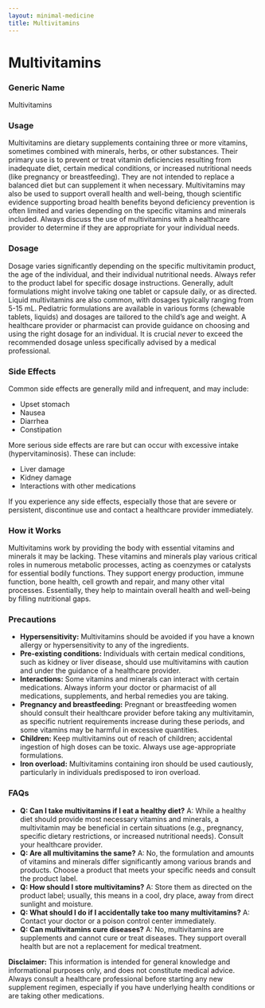```yaml
---
layout: minimal-medicine
title: Multivitamins
---
```


# Multivitamins
### Generic Name
Multivitamins

### Usage
Multivitamins are dietary supplements containing three or more vitamins, sometimes combined with minerals, herbs, or other substances.  Their primary use is to prevent or treat vitamin deficiencies resulting from inadequate diet, certain medical conditions, or increased nutritional needs (like pregnancy or breastfeeding).  They are not intended to replace a balanced diet but can supplement it when necessary.  Multivitamins may also be used to support overall health and well-being, though scientific evidence supporting broad health benefits beyond deficiency prevention is often limited and varies depending on the specific vitamins and minerals included.  Always discuss the use of multivitamins with a healthcare provider to determine if they are appropriate for your individual needs.

### Dosage
Dosage varies significantly depending on the specific multivitamin product, the age of the individual, and their individual nutritional needs.  Always refer to the product label for specific dosage instructions.  Generally, adult formulations might involve taking one tablet or capsule daily, or as directed.  Liquid multivitamins are also common, with dosages typically ranging from 5-15 mL.  Pediatric formulations are available in various forms (chewable tablets, liquids) and dosages are tailored to the child’s age and weight.  A healthcare provider or pharmacist can provide guidance on choosing and using the right dosage for an individual.  It is crucial *never* to exceed the recommended dosage unless specifically advised by a medical professional.

### Side Effects
Common side effects are generally mild and infrequent, and may include:

* Upset stomach
* Nausea
* Diarrhea
* Constipation

More serious side effects are rare but can occur with excessive intake (hypervitaminosis).  These can include:

* Liver damage
* Kidney damage
* Interactions with other medications

If you experience any side effects, especially those that are severe or persistent, discontinue use and contact a healthcare provider immediately.


### How it Works
Multivitamins work by providing the body with essential vitamins and minerals it may be lacking. These vitamins and minerals play various critical roles in numerous metabolic processes, acting as coenzymes or catalysts for essential bodily functions.  They support energy production, immune function, bone health, cell growth and repair, and many other vital processes.  Essentially, they help to maintain overall health and well-being by filling nutritional gaps.

### Precautions
* **Hypersensitivity:** Multivitamins should be avoided if you have a known allergy or hypersensitivity to any of the ingredients.
* **Pre-existing conditions:** Individuals with certain medical conditions, such as kidney or liver disease, should use multivitamins with caution and under the guidance of a healthcare provider.
* **Interactions:** Some vitamins and minerals can interact with certain medications.  Always inform your doctor or pharmacist of all medications, supplements, and herbal remedies you are taking.
* **Pregnancy and breastfeeding:**  Pregnant or breastfeeding women should consult their healthcare provider before taking any multivitamin, as specific nutrient requirements increase during these periods, and some vitamins may be harmful in excessive quantities.
* **Children:** Keep multivitamins out of reach of children; accidental ingestion of high doses can be toxic.  Always use age-appropriate formulations.
* **Iron overload:** Multivitamins containing iron should be used cautiously, particularly in individuals predisposed to iron overload.


### FAQs

* **Q: Can I take multivitamins if I eat a healthy diet?**  A: While a healthy diet should provide most necessary vitamins and minerals, a multivitamin may be beneficial in certain situations (e.g., pregnancy, specific dietary restrictions, or increased nutritional needs). Consult your healthcare provider.
* **Q: Are all multivitamins the same?** A: No, the formulation and amounts of vitamins and minerals differ significantly among various brands and products.  Choose a product that meets your specific needs and consult the product label.
* **Q: How should I store multivitamins?** A: Store them as directed on the product label; usually, this means in a cool, dry place, away from direct sunlight and moisture.
* **Q: What should I do if I accidentally take too many multivitamins?** A: Contact your doctor or a poison control center immediately.
* **Q: Can multivitamins cure diseases?** A: No, multivitamins are supplements and cannot cure or treat diseases. They support overall health but are not a replacement for medical treatment.


**Disclaimer:** This information is intended for general knowledge and informational purposes only, and does not constitute medical advice.  Always consult a healthcare professional before starting any new supplement regimen, especially if you have underlying health conditions or are taking other medications.

